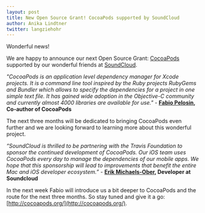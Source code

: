 ```yaml
---
layout: post
title: New Open Source Grant! CocoaPods supported by SoundCloud
author: Anika Lindtner
twitter: langziehohr
---
```



Wonderful news!

We are happy to announce our next Open Source Grant: [CocoaPods](http://cocoapods.org/) supported by our wonderful friends at [SoundCloud](http://backstage.soundcloud.com/2014/03/sponsoring-cocoapods/). 

*"CocoaPods is an application level dependency manager for Xcode projects. It is a command line tool inspired by the Ruby projects RubyGems and Bundler which allows to specify the dependencies for a project in one simple text file. It has gained wide adoption in the Objective-C community and currently almost 4000 libraries are available for use."* - **[Fabio Pelosin](https://twitter.com/fabiopelosin), Co-author of CocoaPods**

The next three months will be dedicated to bringing CocoaPods even further and we are looking forward to learning more about this wonderful project.

*“SoundCloud is thrilled to be partnering with the Travis Foundation to sponsor the continued development of CocoaPods. Our iOS team uses CocoaPods every day to manage the dependencies of our mobile apps. We hope that this sponsorship will lead to improvements that benefit the entire Mac and iOS developer ecosystem.”* - **[Erik Michaels-Ober](http://twitter.com/sferik ), Developer at Soundcloud**

In the next week Fabio will introduce us a bit deeper to CocoaPods  and the route for the next three months. So stay tuned and give it a go: [http://cocoapods.org/](http://cocoapods.org/).


